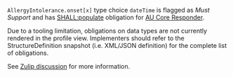 <div class="stu-note" markdown="1">

`AllergyIntolerance.onset[x]` type choice `dateTime` is flagged as <i>Must Support</i> and has [SHALL:populate](https://hl7.org/fhir/extensions/CodeSystem-obligation.html#obligation-SHOULD.58populate) obligation for [AU Core Responder](ActorDefinition-au-core-actor-responder.html). 

Due to a tooling limitation, obligations on data types are not currently rendered in the profile view. Implementers should refer to the StructureDefinition snapshot (i.e. XML/JSON definition) for the complete list of obligations.

See [Zulip discussion](https://chat.fhir.org/#narrow/stream/179252-IG-creation/topic/Obligation.20on.20ElementDefinition.2Etype) for more information.

</div><!-- stu-note -->